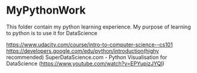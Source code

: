 # MyPythonWork
This folder contain my python learning experience. My purpose of learning to python is to use it for DataScience


https://www.udacity.com/course/intro-to-computer-science--cs101
https://developers.google.com/edu/python/introduction(highy recommended)
SuperDataScience.com - Python Visualisation for DataScience
(https://www.youtube.com/watch?v=EPYupizJYQI)
